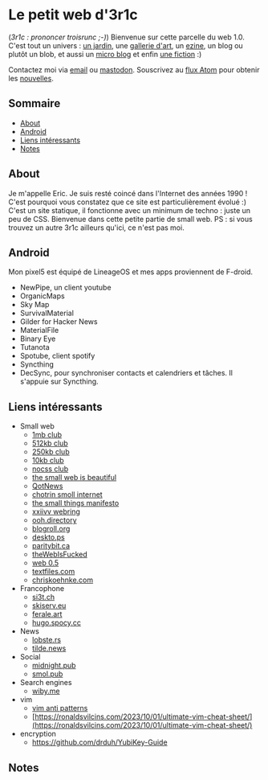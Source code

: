 # Le petit web d'3r1c
(_3r1c : prononcer troisrunc ;-)_)
Bienvenue sur cette parcelle du web 1.0. C'est tout un univers : [un jardin](herbularium.html), une [gallerie d'art](my-little-art.html), un [ezine](ezine.html), un blog ou plutôt un blob, et aussi un [micro blog](twtxt.txt) et enfin [une fiction](le-monde-de-demain.html) :)

Contactez moi via <a href="mailto:eric(chez)3r1c_dot_net" rel="me">email</a> ou <a href="https://infosec.exchange/@nap" rel="me">mastodon</a>. Souscrivez au [flux Atom](atom.xml) pour obtenir les [nouvelles](#notes).

## Sommaire
- [About](#about)
- [Android](#android)
- [Liens intéressants](#links)
- [Notes](#notes)

## <a name="about"></a>About
Je m'appelle Eric. Je suis resté coincé dans l'Internet des années 1990 ! C'est pourquoi vous constatez que ce site est particulièrement évolué :) C'est un site statique, il fonctionne avec un minimum de techno : juste un peu de CSS. Bienvenue dans cette petite partie de small web.
PS : si vous trouvez un autre 3r1c ailleurs qu'ici, ce n'est pas moi.

##  <a name="android"></a>Android
Mon pixel5 est équipé de LineageOS et mes apps proviennent de F-droid.
- NewPipe, un client youtube
- OrganicMaps
- Sky Map
- SurvivalMaterial
- Gilder for Hacker News
- MaterialFile
- Binary Eye
- Tutanota
- Spotube, client spotify
- Syncthing
- DecSync, pour synchroniser contacts et calendriers et tâches. Il s'appuie sur Syncthing.

## <a name="links"></a>Liens intéressants
- Small web 
  - [1mb club](https://1mb.club/)
  - [512kb club](https://512kb.club/)
  - [250kb club](https://250kb.club/)
  - [10kb club](https://10kbclub.com)
  - [nocss club](https://nocss.club/)
  - [the small web is beautiful](https://benhoyt.com/writings/the-small-web-is-beautiful/)
  - [QotNews](https://news.t0.vc)
  - [chotrin smoll internet](https://chotrin.org/notes/smol_internet.html)
  - [the small things manifesto](https://ajroach42.com/the-small-things-manifesto/)
  - [xxiivv webring](https://webring.xxiivv.com/)
  - [ooh.directory](https://ooh.directory/)
  - [blogroll.org](https://blogroll.org/)
  - [deskto.ps](https://deskto.ps/)
  - [paritybit.ca](https://paritybit.ca)
  - [theWebIsFucked](https://thewebisfucked.com/)
  - [web 0.5](https://tilde.pt/~fimdomeio/index2.html)
  - [textfiles.com](https://textfiles.com)
  - [chriskoehnke.com](https://chriskoehnke.com/)
- Francophone
  - [si3t.ch](http://si3t.ch/)
  - [skiserv.eu](https://blog.skiserv.eu/)
  - [ferale.art](https://ferale.art/blog/2021/le-monde-est-en-transition.html)
  - [hugo.spocy.cc](https://hugo.soucy.cc/)
- News
  - [lobste.rs](https://lobste.rs/top)
  - [tilde.news](https://tilde.news)
- Social
  - [midnight.pub](https://midnight.pub/)
  - [smol.pub](https://smol.pub)
- Search engines
  - [wiby.me](https://wiby.me)
- vim
  - [vim anti patterns](https://blog.sanctum.geek.nz/vim-anti-patterns/)
  - [https://ronaldsvilcins.com/2023/10/01/ultimate-vim-cheat-sheet/](https://ronaldsvilcins.com/2023/10/01/ultimate-vim-cheat-sheet/)
- encryption
  - https://github.com/drduh/YubiKey-Guide

## <a name="notes"></a>Notes
